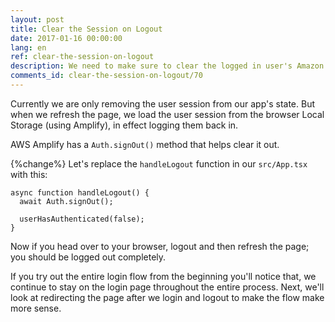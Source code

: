 ```yaml
---
layout: post
title: Clear the Session on Logout
date: 2017-01-16 00:00:00
lang: en
ref: clear-the-session-on-logout
description: We need to make sure to clear the logged in user's Amazon Cognito session in our React.js app when the user logs out. We can do this using AWS Amplify's Auth.signOut() method.
comments_id: clear-the-session-on-logout/70
---
```


Currently we are only removing the user session from our app's state. But when we refresh the page, we load the user session from the browser Local Storage (using Amplify), in effect logging them back in.

AWS Amplify has a `Auth.signOut()` method that helps clear it out.

{%change%} Let's replace the `handleLogout` function in our `src/App.tsx` with this:

```tsx
async function handleLogout() {
  await Auth.signOut();

  userHasAuthenticated(false);
}
```

Now if you head over to your browser, logout and then refresh the page; you should be logged out completely.

If you try out the entire login flow from the beginning you'll notice that, we continue to stay on the login page throughout the entire process. Next, we'll look at redirecting the page after we login and logout to make the flow make more sense.
